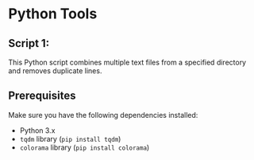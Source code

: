 # Python Tools

## Script 1:

This Python script combines multiple text files from a specified directory and removes duplicate lines. 

## Prerequisites

Make sure you have the following dependencies installed:

- Python 3.x
- `tqdm` library (`pip install tqdm`)
- `colorama` library (`pip install colorama`)
